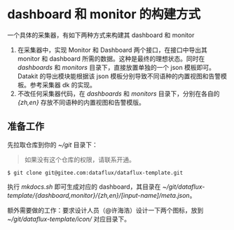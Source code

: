 # dashboard 和 monitor 的构建方式

一个具体的采集器，有如下两种方式来构建其 dashboard 和 monitor

1. 在采集器中，实现 Monitor 和 Dashboard 两个接口，在接口中导出其 monitor 和 dashboard 所需的数据。这种是最终的理想状态。同时在 *dashboards* 和 *monitors* 目录下，直接放置单独的一个 json 模板即可。 Datakit 的导出模块能根据该 json 模板分别导致不同语种的内置视图和告警模板。参考采集器 dk 的实现。
1. 不改任何采集器代码，在 *dashboards* 和 *monitors* 目录下，分别在各自的 *{zh,en}* 存放不同语种的内置视图和告警模版。

## 准备工作

先拉取仓库到你的 *~/git* 目录下：

> 如果没有这个仓库的权限，请联系开通。

```shell
$ git clone git@gitee.com:dataflux/dataflux-template.git
```

执行 *mkdocs.sh* 即可生成对应的 dashboard，其目录在 *~/git/dataflux-template/{dashboard,monitor}/{zh,en}/[input-name]/meta.json*。

额外需要做的工作：要求设计人员（@许海浩）设计一下两个图标，放到 *~/git/dataflux-template/icon/* 对应目录下。
